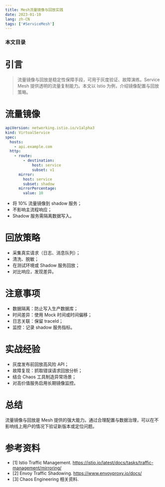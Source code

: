 ```yaml
---
title: Mesh流量镜像与回放实践
date: 2023-01-10
lang: zh-CN
tags: ['#ServiceMesh']
---
```


### 本文目录
<!-- toc -->

# 引言
> 流量镜像与回放是稳定性保障手段，可用于灰度验证、故障演练。Service Mesh 提供透明的流量复制能力。本文以 Istio 为例，介绍镜像配置与回放策略。

# 流量镜像
```yaml
apiVersion: networking.istio.io/v1alpha3
kind: VirtualService
spec:
  hosts:
    - api.example.com
  http:
    - route:
        - destination:
            host: service
            subset: v1
      mirror:
        host: service
        subset: shadow
      mirrorPercentage:
        value: 10
```
- 将 10% 流量镜像到 shadow 服务；
- 不影响主流程响应；
- Shadow 服务需隔离数据写入。

# 回放策略
- 采集真实请求（日志、消息队列）；
- 清洗、脱敏；
- 在测试环境或 Shadow 服务回放；
- 对比响应，发现差异。

# 注意事项
- 数据隔离：防止写入生产数据库；
- 时间差异：使用 Mock 时间或时间偏移；
- 日志关联：保留 traceId；
- 监控：记录 shadow 服务指标。

# 实战经验
- 灰度发布前回放高风险 API；
- 故障复现：抓取错误请求回放分析；
- 结合 Chaos 工具制造异常场景；
- 对高价值服务启用长期镜像监控。

# 总结
流量镜像与回放是 Mesh 提供的强大能力。通过合理配置与数据治理，可以在不影响线上用户的情况下验证新版本或定位问题。

# 参考资料
- [1] Istio Traffic Management. https://istio.io/latest/docs/tasks/traffic-management/mirroring/
- [2] Envoy Traffic Shadowing. https://www.envoyproxy.io/docs/
- [3] Chaos Engineering 相关资料.
